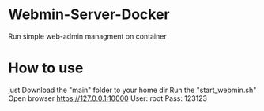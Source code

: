 # Webmin-Server-Docker
Run simple web-admin managment on container

# How to use
just Download the "main" folder to your home dir
Run the "start_webmin.sh"
Open browser https://127.0.0.1:10000 
User: root
Pass: 123123
